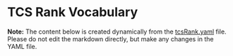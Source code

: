 # TCS Rank Vocabulary

**Note:** The content below is created dynamically from the
[tcsRank.yaml](./tcsRank.yaml) file. Please do not edit the markdown directly,
but make any changes in the YAML file.
